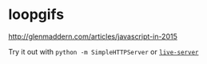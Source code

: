 loopgifs
========

http://glenmaddern.com/articles/javascript-in-2015

Try it out with `python -m SimpleHTTPServer` or [`live-server`](https://github.com/tapio/live-server)
